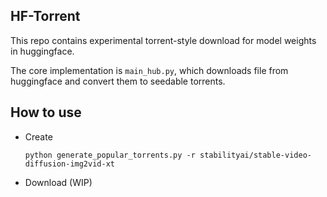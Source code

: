 ## HF-Torrent

This repo contains experimental torrent-style download for model weights in huggingface.

The core implementation is `main_hub.py`, which downloads file from huggingface and convert them to seedable torrents.

## How to use

* Create 

    ```python generate_popular_torrents.py -r stabilityai/stable-video-diffusion-img2vid-xt```

* Download (WIP)

